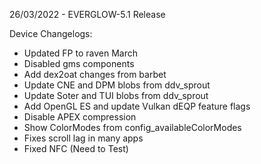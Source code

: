 26/03/2022 - EVERGLOW-5.1 Release

Device Changelogs:
- Updated FP to raven March 
- Disabled gms components
- Add dex2oat changes from barbet
- Update CNE and DPM blobs from ddv_sprout
- Update Soter and TUI blobs from ddv_sprout
- Add OpenGL ES and update Vulkan dEQP feature flags
- Disable APEX compression
- Show ColorModes from config_availableColorModes
- Fixes scroll lag in many apps
- Fixed NFC (Need to Test)
